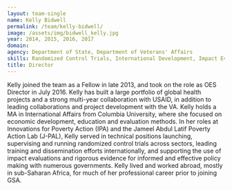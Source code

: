 ```yaml
---
layout: team-single
name: Kelly Bidwell
permalink: /team/kelly-bidwell/
image: /assets/img/bidwell_kelly.jpg
year: 2014, 2015, 2016, 2017
domain:
agency: Department of State, Department of Veterans' Affairs  
skills: Randomized Control Trials, International Development, Impact Evaluations
title: Director
---
```


Kelly joined the team as a Fellow in late 2013, and took on the role as OES Director in July 2016. Kelly has built a large portfolio of global health projects and a strong multi-year collaboration with USAID, in addition to leading collaborations and project development with the VA. Kelly holds a MA in International Affairs from Columbia University, where she focused on economic development, education and evaluation methods. In her roles at Innovations for Poverty Action (IPA) and the Jameel Abdul Latif Poverty Action Lab (J-PAL), Kelly served in technical positions launching, supervising and running randomized control trials across sectors, leading training and dissemination efforts internationally, and supporting the use of impact evaluations and rigorous evidence for informed and effective policy making with numerous governments. Kelly lived and worked abroad, mostly in sub-Saharan Africa, for much of her professional career prior to joining GSA. 

